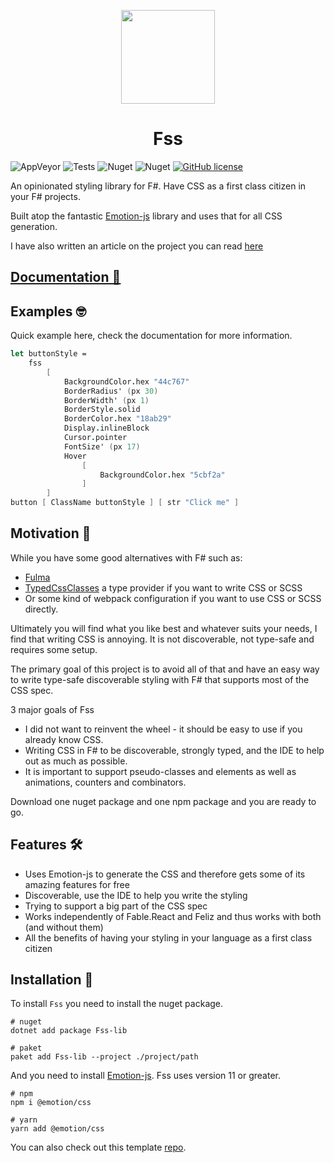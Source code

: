 
<p align="center">
    <img src="https://github.com/Bjorn-Strom/FSS/raw/master/logo.png" width="150px" />
    <h1 align="center">Fss</h1>
</p>

![AppVeyor](https://img.shields.io/appveyor/build/bjorn-strom/FSS?style=for-the-badge&logo=appveyor) ![Tests](https://img.shields.io/badge/TESTS-2117-9cf?style=for-the-badge) ![Nuget](https://img.shields.io/nuget/v/fss-lib?style=for-the-badge&logo=nuget) ![Nuget](https://img.shields.io/nuget/dt/fss-lib?style=for-the-badge&logo=nuget) [![GitHub license](https://img.shields.io/github/license/Bjorn-Strom/FSS?style=for-the-badge)](https://github.com/Bjorn-Strom/FSS/blob/master/LICENSE.md)

An opinionated styling library for F#.
Have CSS as a first class citizen in your F# projects.

Built atop the fantastic [Emotion-js](https://github.com/emotion-js/emotion) library and uses that for all CSS generation.

I have also written an article on the project you can read [here](https://blogg.bekk.no/introducing-fss-cff9fdd300a1)

## [Documentation 📖](https://bjorn-strom.github.io/FSS/)

## Examples 🤓
Quick example here, check the documentation for more information.
```fsharp
let buttonStyle =
    fss
        [
            BackgroundColor.hex "44c767"
            BorderRadius' (px 30)
            BorderWidth' (px 1)
            BorderStyle.solid
            BorderColor.hex "18ab29"
            Display.inlineBlock
            Cursor.pointer
            FontSize' (px 17)
            Hover
                [
                    BackgroundColor.hex "5cbf2a"
                ]
        ]
button [ ClassName buttonStyle ] [ str "Click me" ]
```

## Motivation 🤔
While you have some good alternatives with F# such as:
- [Fulma](https://fulma.github.io/Fulma/)
- [TypedCssClasses](https://github.com/zanaptak/TypedCssClasses) a type provider if you want to write CSS or SCSS
- Or some kind of webpack configuration if you want to use CSS or SCSS directly.

Ultimately you will find what you like best and whatever suits your needs, I find that writing CSS is annoying.
It is not discoverable, not type-safe and requires some setup.

The primary goal of this project is to avoid all of that and have an easy way to write type-safe discoverable styling with F# that supports most of the CSS spec.

3 major goals of Fss
- I did not want to reinvent the wheel - it should be easy to use if you already know CSS.
- Writing CSS in F# to be discoverable, strongly typed, and the IDE to help out as much as possible.
- It is important to support pseudo-classes and elements as well as animations, counters and combinators.

Download one nuget package and one npm package and you are ready to go.

## Features 🛠
- Uses Emotion-js to generate the CSS and therefore gets some of its amazing features for free
- Discoverable, use the IDE to help you write the styling
- Trying to support a big part of the CSS spec
- Works independently of Fable.React and Feliz and thus works with both (and without them)
- All the benefits of having your styling in your language as a first class citizen

## Installation 💾
To install `Fss` you need to install the nuget package.
```
# nuget
dotnet add package Fss-lib

# paket
paket add Fss-lib --project ./project/path
```

And you need to install [Emotion-js](https://github.com/emotion-js/emotion).
Fss uses version 11 or greater.
```
# npm
npm i @emotion/css

# yarn
yarn add @emotion/css
```


You can also check out this template [repo](https://github.com/Bjorn-Strom/elmish-fss-template).




